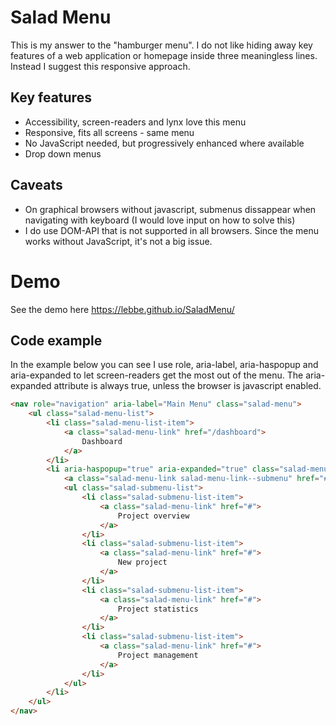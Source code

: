 # Salad Menu

This is my answer to the "hamburger menu". I do not like
hiding away key features of a web application or homepage
inside three meaningless lines. Instead I suggest this
responsive approach.

## Key features

* Accessibility, screen-readers and lynx love this menu
* Responsive, fits all screens - same menu
* No JavaScript needed, but progressively enhanced where available
* Drop down menus


## Caveats

* On graphical browsers without javascript, submenus dissappear when navigating with keyboard (I would love input on how to solve this)
* I do use DOM-API that is not supported in all browsers. Since the menu works without JavaScript, it's not a big issue.

# Demo

See the demo here https://lebbe.github.io/SaladMenu/

## Code example

In the example below you can see I use role, aria-label, aria-haspopup and
aria-expanded to let screen-readers get the most out of the menu. The
aria-expanded attribute is always true, unless the browser is javascript
enabled.

```html
<nav role="navigation" aria-label="Main Menu" class="salad-menu">
	<ul class="salad-menu-list">
		<li class="salad-menu-list-item">
			<a class="salad-menu-link" href="/dashboard">
				Dashboard
			</a>
		</li>
		<li aria-haspopup="true" aria-expanded="true" class="salad-menu-list-item">
			<a class="salad-menu-link salad-menu-link--submenu" href="#">Projects</a>
			<ul class="salad-submenu-list">
				<li class="salad-submenu-list-item">
					<a class="salad-menu-link" href="#">
						Project overview
					</a>
				</li>
				<li class="salad-submenu-list-item">
					<a class="salad-menu-link" href="#">
						New project
					</a>
				</li>
				<li class="salad-submenu-list-item">
					<a class="salad-menu-link" href="#">
						Project statistics
					</a>
				</li>
				<li class="salad-submenu-list-item">
					<a class="salad-menu-link" href="#">
						Project management
					</a>
				</li>
			</ul>
		</li>
	</ul>
</nav>
```
